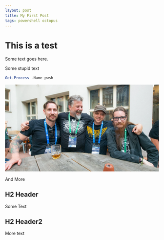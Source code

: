 ```yaml
---
layout: post
title: My First Post
tags: powershell octopus
---
```

# This is a test

Some text goes here.

Some stupid text

```powershell
Get-Process -Name pwsh
```

![PsConf](/assets/img/psconf.webp)

And More

## H2 Header

Some Text

## H2 Header2

More text
